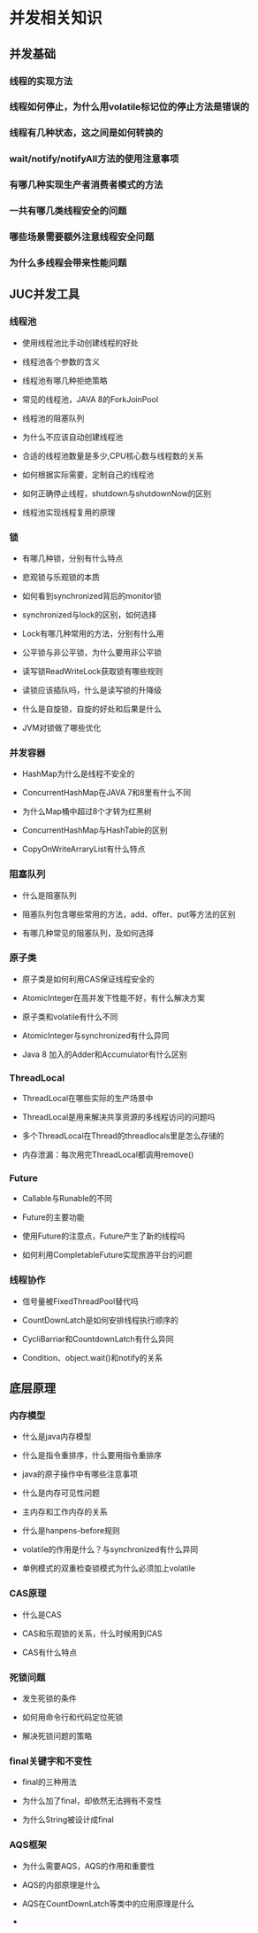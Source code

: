 # 并发相关知识

## 并发基础

### 线程的实现方法

### 线程如何停止，为什么用volatile标记位的停止方法是错误的

### 线程有几种状态，这之间是如何转换的

### wait/notify/notifyAll方法的使用注意事项

### 有哪几种实现生产者消费者模式的方法

### 一共有哪几类线程安全的问题

### 哪些场景需要额外注意线程安全问题

### 为什么多线程会带来性能问题



## JUC并发工具


### 线程池

+ 使用线程池比手动创建线程的好处

+ 线程池各个参数的含义

+ 线程池有哪几种拒绝策略

+ 常见的线程池，JAVA 8的ForkJoinPool

+ 线程池的阻塞队列

+ 为什么不应该自动创建线程池

+ 合适的线程池数量是多少,CPU核心数与线程数的关系

+ 如何根据实际需要，定制自己的线程池

+ 如何正确停止线程，shutdown与shutdownNow的区别

+ 线程池实现线程复用的原理

### 锁

+ 有哪几种锁，分别有什么特点

+ 悲观锁与乐观锁的本质

+ 如何看到synchronized背后的monitor锁

+ synchronized与lock的区别，如何选择

+ Lock有哪几种常用的方法，分别有什么用

+ 公平锁与非公平锁，为什么要用非公平锁

+ 读写锁ReadWriteLock获取锁有哪些规则

+ 读锁应该插队吗，什么是读写锁的升降级

+ 什么是自旋锁，自旋的好处和后果是什么

+ JVM对锁做了哪些优化


### 并发容器

+ HashMap为什么是线程不安全的

+ ConcurrentHashMap在JAVA 7和8里有什么不同

+ 为什么Map桶中超过8个才转为红黑树

+ ConcurrentHashMap与HashTable的区别

+ CopyOnWriteArraryList有什么特点


### 阻塞队列

+ 什么是阻塞队列

+ 阻塞队列包含哪些常用的方法，add、offer、put等方法的区别

+ 有哪几种常见的阻塞队列，及如何选择

### 原子类

+ 原子类是如何利用CAS保证线程安全的

+ AtomicInteger在高并发下性能不好，有什么解决方案

+ 原子类和volatile有什么不同

+ AtomicInteger与synchronized有什么异同

+ Java 8 加入的Adder和Accumulator有什么区别

### ThreadLocal

+ ThreadLocal在哪些实际的生产场景中

+ ThreadLocal是用来解决共享资源的多线程访问的问题吗

+ 多个ThreadLocal在Thread的threadlocals里是怎么存储的

+ 内存泄漏：每次用完ThreadLocal都调用remove()

### Future

+ Callable与Runable的不同

+ Future的主要功能

+ 使用Future的注意点，Future产生了新的线程吗

+ 如何利用CompletableFuture实现旅游平台的问题

### 线程协作

+ 信号量被FixedThreadPool替代吗

+ CountDownLatch是如何安排线程执行顺序的

+ CycliBarriar和CountdownLatch有什么异同

+ Condition、object.wait()和notify的关系




## 底层原理


### 内存模型

+ 什么是java内存模型

+ 什么是指令重排序，什么要用指令重排序

+ java的原子操作中有哪些注意事项

+ 什么是内存可见性问题

+ 主内存和工作内存的关系

+ 什么是hanpens-before规则

+ volatile的作用是什么？与synchronized有什么异同

+ 单例模式的双重检查锁模式为什么必须加上volatile

### CAS原理

+ 什么是CAS

+ CAS和乐观锁的关系，什么时候用到CAS

+ CAS有什么特点


### 死锁问题


+ 发生死锁的条件

+ 如何用命令行和代码定位死锁

+ 解决死锁问题的策略

### final关键字和不变性

+ final的三种用法

+ 为什么加了final，却依然无法拥有不变性

+ 为什么String被设计成final


### AQS框架

+ 为什么需要AQS，AQS的作用和重要性

+ AQS的内部原理是什么

+ AQS在CountDownLatch等类中的应用原理是什么

+
